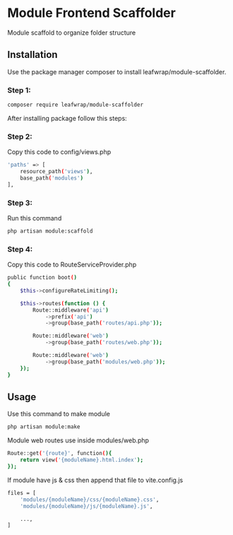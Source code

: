 # Module Frontend Scaffolder

Module scaffold to organize folder structure

## Installation

Use the package manager composer to install leafwrap/module-scaffolder.

### Step 1:

```bash
composer require leafwrap/module-scaffolder
```

After installing package follow this steps:

### Step 2:

Copy this code to config/views.php

```bash
'paths' => [
    resource_path('views'),
    base_path('modules')
],
```

### Step 3:

Run this command

```bash
php artisan module:scaffold
```

### Step 4:

Copy this code to RouteServiceProvider.php

```bash
public function boot()
{
    $this->configureRateLimiting();

    $this->routes(function () {
        Route::middleware('api')
            ->prefix('api')
            ->group(base_path('routes/api.php'));

        Route::middleware('web')
            ->group(base_path('routes/web.php'));

        Route::middleware('web')
            ->group(base_path('modules/web.php'));
    });
}
```

## Usage

Use this command to make module

```bash
php artisan module:make
```

Module web routes use inside modules/web.php

```bash
Route::get('{route}', function(){
    return view('{moduleName}.html.index');
});
```

If module have js & css then append that file to vite.config.js

```bash
files = [
    'modules/{moduleName}/css/{moduleName}.css',
    'modules/{moduleName}/js/{moduleName}.js',

    ...,
]
```
